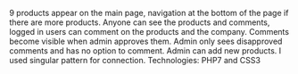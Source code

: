 9 products appear on the main page, navigation at the bottom of the page if there are more products. 
Anyone can see the products and comments, logged in users can comment on the products and the company. 
Comments become visible when admin approves them. Admin only sees disapproved comments and has no option to comment. 
Admin can add new products.
I used singular pattern for connection.
                              Technologies: PHP7 and CSS3 
